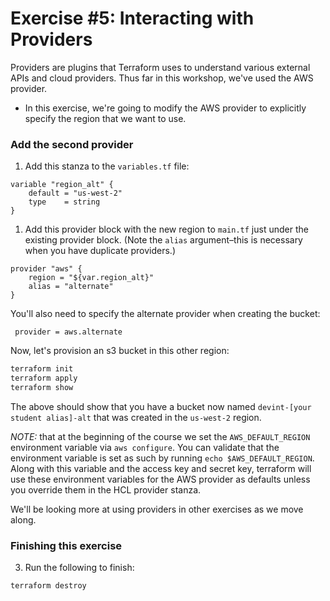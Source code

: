 # Exercise #5: Interacting with Providers

Providers are plugins that Terraform uses to understand various external APIs and cloud providers. Thus far in this
workshop, we've used the AWS provider.

* In this exercise, we're going to modify the AWS provider to explicitly specify the region that we want to use.

### Add the second provider

1. Add this stanza to the `variables.tf` file:

 ```hcl
 variable "region_alt" {
     default = "us-west-2"
     type    = string
 }
 ```

1. Add this provider block with the new region to `main.tf` just under the existing provider block. (Note the `alias` argument–this is necessary when you have duplicate providers.)

 ```hcl
 provider "aws" {
     region = "${var.region_alt}"
     alias = "alternate"
 }
 ```

 You'll also need to specify the alternate provider when creating the bucket:

 ```hcl
  provider = aws.alternate
 ```

 Now, let's provision an s3 bucket in this other region:

 ```bash
 terraform init
 terraform apply
 terraform show
 ```
The above should show that you have a bucket now named `devint-[your student alias]-alt` that was created in the
`us-west-2` region.

 *NOTE:* that at the beginning of the course we set the `AWS_DEFAULT_REGION` environment variable via `aws configure`. You can validate that the environment variable is set as such by running `echo $AWS_DEFAULT_REGION`. Along with this variable and the access key and secret key, terraform will use these environment variables for the AWS provider as defaults unless you override them in the HCL provider stanza.

 We'll be looking more at using providers in other exercises as we move along.

### Finishing this exercise

3. Run the following to finish:

 ```bash
 terraform destroy
 ```

